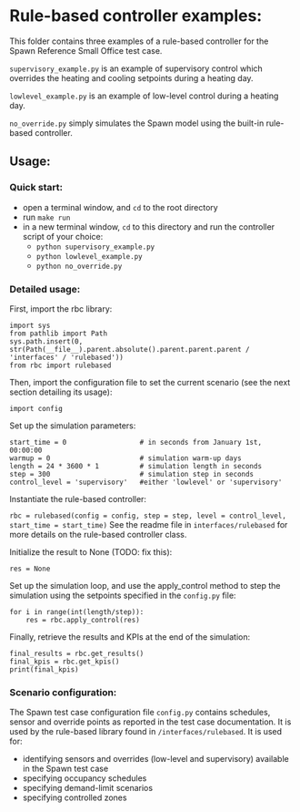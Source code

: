 # Rule-based controller examples:

This folder contains three examples of a rule-based controller for the Spawn Reference Small Office test case.

``supervisory_example.py`` is an example of supervisory control which overrides the heating and cooling setpoints
during a heating day.

``lowlevel_example.py`` is an example of low-level control during a heating day.

``no_override.py`` simply simulates the Spawn model using the built-in rule-based controller.

## Usage:

### Quick start:

- open a terminal window, and ``cd`` to the root directory
- run ``make run``
- in a new terminal window, ``cd`` to this directory and run the controller script of your choice:
  - ``python supervisory_example.py``
  - ``python lowlevel_example.py``
  - ``python no_override.py``

### Detailed usage:

First, import the rbc library:
```
import sys
from pathlib import Path
sys.path.insert(0, str(Path(__file__).parent.absolute().parent.parent.parent / 'interfaces' / 'rulebased'))
from rbc import rulebased
```

Then, import the configuration file to set the current scenario (see the next section detailing its usage):

``import config``

Set up the simulation parameters:

```
start_time = 0                  # in seconds from January 1st, 00:00:00
warmup = 0                      # simulation warm-up days
length = 24 * 3600 * 1          # simulation length in seconds
step = 300                      # simulation step in seconds
control_level = 'supervisory'   #either 'lowlevel' or 'supervisory'
```

Instantiate the rule-based controller:

``rbc = rulebased(config = config, step = step, level = control_level, start_time = start_time)``
See the readme file in ``interfaces/rulebased`` for more details on the rule-based controller class.

Initialize the result to None (TODO: fix this):

``res = None``

Set up the simulation loop, and use the apply_control method to step the simulation using the setpoints specified in
the ``config.py`` file:

```
for i in range(int(length/step)):
    res = rbc.apply_control(res)
```

Finally, retrieve the results and KPIs at the end of the simulation:

```
final_results = rbc.get_results()
final_kpis = rbc.get_kpis()
print(final_kpis)
```

### Scenario configuration:

The Spawn test case configuration file ``config.py`` contains schedules, sensor and override points as reported in the 
test case documentation. It is used by the rule-based library found in ``/interfaces/rulebased``.
It is used for:
- identifying sensors and overrides (low-level and supervisory) available in the Spawn test case
- specifying occupancy schedules
- specifying demand-limit scenarios
- specifying controlled zones
